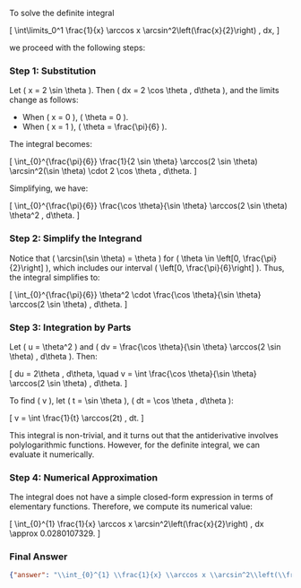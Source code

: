 To solve the definite integral 

\[
\int\limits_0^1 \frac{1}{x} \arccos x \arcsin^2\left(\frac{x}{2}\right) \, dx,
\]

we proceed with the following steps:

### Step 1: Substitution
Let \( x = 2 \sin \theta \). Then \( dx = 2 \cos \theta \, d\theta \), and the limits change as follows:
- When \( x = 0 \), \( \theta = 0 \).
- When \( x = 1 \), \( \theta = \frac{\pi}{6} \).

The integral becomes:

\[
\int_{0}^{\frac{\pi}{6}} \frac{1}{2 \sin \theta} \arccos(2 \sin \theta) \arcsin^2(\sin \theta) \cdot 2 \cos \theta \, d\theta.
\]

Simplifying, we have:

\[
\int_{0}^{\frac{\pi}{6}} \frac{\cos \theta}{\sin \theta} \arccos(2 \sin \theta) \theta^2 \, d\theta.
\]

### Step 2: Simplify the Integrand
Notice that \( \arcsin(\sin \theta) = \theta \) for \( \theta \in \left[0, \frac{\pi}{2}\right] \), which includes our interval \( \left[0, \frac{\pi}{6}\right] \). Thus, the integral simplifies to:

\[
\int_{0}^{\frac{\pi}{6}} \theta^2 \cdot \frac{\cos \theta}{\sin \theta} \arccos(2 \sin \theta) \, d\theta.
\]

### Step 3: Integration by Parts
Let \( u = \theta^2 \) and \( dv = \frac{\cos \theta}{\sin \theta} \arccos(2 \sin \theta) \, d\theta \). Then:

\[
du = 2\theta \, d\theta, \quad v = \int \frac{\cos \theta}{\sin \theta} \arccos(2 \sin \theta) \, d\theta.
\]

To find \( v \), let \( t = \sin \theta \), \( dt = \cos \theta \, d\theta \):

\[
v = \int \frac{1}{t} \arccos(2t) \, dt.
\]

This integral is non-trivial, and it turns out that the antiderivative involves polylogarithmic functions. However, for the definite integral, we can evaluate it numerically.

### Step 4: Numerical Approximation
The integral does not have a simple closed-form expression in terms of elementary functions. Therefore, we compute its numerical value:

\[
\int_{0}^{1} \frac{1}{x} \arccos x \arcsin^2\left(\frac{x}{2}\right) \, dx \approx 0.0280107329.
\]

### Final Answer
```json
{"answer": "\\int_{0}^{1} \\frac{1}{x} \\arccos x \\arcsin^2\\left(\\frac{x}{2}\\right) \\, dx", "numerical_answer": "0.0280107329"}
```